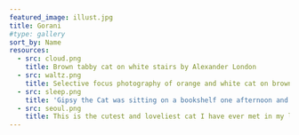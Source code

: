 ```yaml
---
featured_image: illust.jpg
title: Gorani
#type: gallery
sort_by: Name
resources:
  - src: cloud.png
    title: Brown tabby cat on white stairs by Alexander London
  - src: waltz.png
    title: Selective focus photography of orange and white cat on brown table by Amber Kipp
  - src: sleep.png
    title: 'Gipsy the Cat was sitting on a bookshelf one afternoon and just stared right at me, kinda saying: “Will you take a picture already?”'
  - src: seoul.png
    title: This is the cutest and loveliest cat I have ever met in my life. He is BU BU, a cat with 6 fingers, which is unusual, but in fact, smarter than any cat. He meows every time he sees me, and jumps to my bed and sits with me.
---
```

